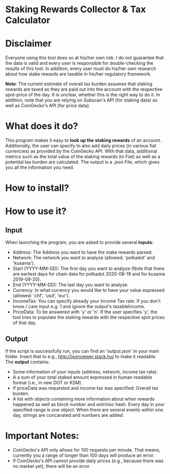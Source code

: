 # Staking Rewards Collector & Tax Calculator

# Disclaimer
Everyone using this tool does so at his/her own risk. I do not guarantee that the data is valid and every user is responsible for double-checking the results of this tool. In addition, every user must do his/her own research about how stake rewards are taxable in his/her regulatory framework. 

**Note**: The current estimate of overall tax burden assumes that staking rewards are taxed as they are paid out into the account with the respective spot-price of the day. It is unclear, whether this is the right way to do it. In addition, note that you are relying on Subscan's API (for staking data) as well as CoinGecko's API (for price data).

# What does it do?
This program makes it easy to **look up the staking rewards** of an account. Additionally, the user can specify to also add daily prices (in various fiat currencies) as provided by the CoinGecko API. With that data, additional metrics such as the total value of the staking rewards (in Fiat) as well as a potential tax burden are calculated. The output is a .json File, which gives you all the information you need.

# How to install?

# How to use it?
## Input
When launching the program, you are asked to provide several **inputs**:
* Address: The Address you want to have the stake rewards parsed.
* Network: The network you want to analyze (allowed: 'polkadot' and 'kusama').
* Start (YYYY-MM-DD): The first day you want to analyze (Note that there are earliest days for chain data for polkadot 2020-08-19 and for kusama 2019-09-20).
* End (YYYY-MM-DD): The last day you want to analyze.
* Currency: In what currency you would like to have your value expressed (allowed: 'chf', 'usd', 'eur').
* IncomeTax: You can specify already your income Tax rate. If you don't know / care input e.g. 1 and ignore the output's taxableIncome.
* PriceData: To be answered with 'y' or 'n'. If the user specifies 'y', the tool tries to populate the staking rewards with the respective spot prices of that day.


## Output
If the script is successfully run, you can find an 'output.json' in your main folder. Insert that to e.g., http://jsonviewer.stack.hu/ to make it readable. The **output** contains:
* Some information of your inputs (address, network, income tax rate).
* A a sum of your total staked amount expressed in human readable format (i.e., in new DOT or KSM).
* If priceData was requested and income tax was specified: Overall tax burden.
* A list with objects containing more information about when rewards happened as well as block number and extrinisc hash. Every day in your specified range is one object. When there are several events within one day, strings are concanated and numbers are added.

# Important Notes:
* CoinGecko's API only allows for 100 requests per minute. That means, currently you a range of longer than 100 days will produce an error.
* If CoinGecko's API cannot provide daily prices (e.g., because there was no market yet), there will be an error.
